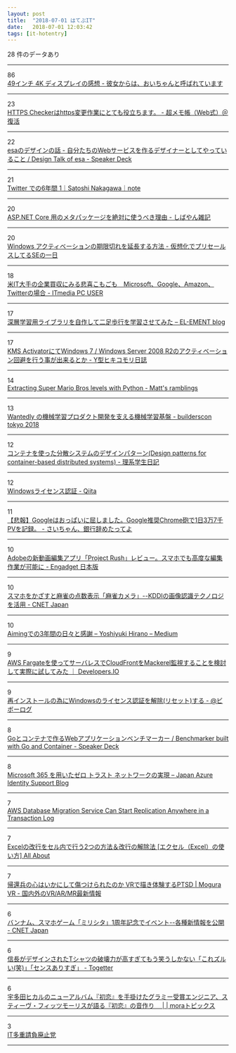 ```yaml
---
layout: post
title:  "2018-07-01 はてぶIT"
date:   2018-07-01 12:03:42
tags: [it-hotentry]
---
```

28 件のデータあり

<hr><div class="row">
<div class="col-1"><span class="badge badge-pill badge-success h2">86</span></div>
<div class="col-11"><a href='http://blog.inouetakuya.info/entry/2018/06/30/204134' target='_blank'>49インチ 4K ディスプレイの感想 - 彼女からは、おいちゃんと呼ばれています</a></div>
</div>
<hr>
<div class="row">
<div class="col-1"><span class="badge badge-pill badge-success h2">23</span></div>
<div class="col-11"><a href='https://www.ituki-yu2.net/entry/https_checker' target='_blank'>HTTPS Checkerはhttps変更作業にとても役立ちます。 - 超メモ帳（Web式）＠復活</a></div>
</div>
<hr>
<div class="row">
<div class="col-1"><span class="badge badge-pill badge-success h2">22</span></div>
<div class="col-11"><a href='https://speakerdeck.com/ken_c_lo/design-talk-of-esa?slide=18' target='_blank'>esaのデザインの話 - 自分たちのWebサービスを作るデザイナーとしてやっていること / Design Talk of esa - Speaker Deck</a></div>
</div>
<hr>
<div class="row">
<div class="col-1"><span class="badge badge-pill badge-success h2">21</span></div>
<div class="col-11"><a href='https://note.mu/psychs/n/nc519c2c85801' target='_blank'>Twitter での6年間 1｜Satoshi Nakagawa｜note</a></div>
</div>
<hr>
<div class="row">
<div class="col-1"><span class="badge badge-pill badge-success h2">20</span></div>
<div class="col-11"><a href='https://blog.shibayan.jp/entry/20180701/1530374130' target='_blank'>ASP.NET Core 用のメタパッケージを絶対に使うべき理由 - しばやん雑記</a></div>
</div>
<hr>
<div class="row">
<div class="col-1"><span class="badge badge-pill badge-success h2">20</span></div>
<div class="col-11"><a href='http://d.hatena.ne.jp/ogawad/20101206/1291587061' target='_blank'>Windows アクティベーションの期限切れを延長する方法 - 仮想化でプリセールスしてるSEの一日</a></div>
</div>
<hr>
<div class="row">
<div class="col-1"><span class="badge badge-pill badge-success h2">18</span></div>
<div class="col-11"><a href='http://www.itmedia.co.jp/pcuser/articles/1807/01/news011.html' target='_blank'>米IT大手の企業買収にみる悲喜こもごも　Microsoft、Google、Amazon、Twitterの場合 - ITmedia PC USER</a></div>
</div>
<hr>
<div class="row">
<div class="col-1"><span class="badge badge-pill badge-success h2">17</span></div>
<div class="col-11"><a href='http://el-ement.com/blog/2018/06/30/full-ddpg/' target='_blank'>深層学習用ライブラリを自作して二足歩行を学習させてみた – EL-EMENT blog</a></div>
</div>
<hr>
<div class="row">
<div class="col-1"><span class="badge badge-pill badge-success h2">17</span></div>
<div class="col-11"><a href='http://type-y.com/2010/03/kms-activator-windows-7-activation.html' target='_blank'>KMS ActivatorにてWindows 7 / Windows Server 2008 R2のアクティベーション回避を行う事が出来るとか - Y型ヒキコモリ日誌</a></div>
</div>
<hr>
<div class="row">
<div class="col-1"><span class="badge badge-pill badge-success h2">14</span></div>
<div class="col-11"><a href='http://matthewearl.github.io/2018/06/28/smb-level-extractor/' target='_blank'>Extracting Super Mario Bros levels with Python - Matt's ramblings</a></div>
</div>
<hr>
<div class="row">
<div class="col-1"><span class="badge badge-pill badge-success h2">13</span></div>
<div class="col-11"><a href='https://builderscon.io/tokyo/2018/session/bacea03a-9bb6-4042-a31e-983b23efca59' target='_blank'>Wantedly の機械学習プロダクト開発を支える機械学習基盤 - builderscon tokyo 2018</a></div>
</div>
<hr>
<div class="row">
<div class="col-1"><span class="badge badge-pill badge-success h2">12</span></div>
<div class="col-11"><a href='https://kiririmode.hatenablog.jp/entry/20180630/1530329159' target='_blank'>コンテナを使った分散システムのデザインパターン(Design patterns for container-based distributed systems) - 理系学生日記</a></div>
</div>
<hr>
<div class="row">
<div class="col-1"><span class="badge badge-pill badge-success h2">12</span></div>
<div class="col-11"><a href='https://qiita.com/rocca0504/items/3ebdc30543ebe9285959' target='_blank'>Windowsライセンス認証 - Qiita</a></div>
</div>
<hr>
<div class="row">
<div class="col-1"><span class="badge badge-pill badge-success h2">11</span></div>
<div class="col-11"><a href='http://www.saichanblog.com/entry/chromehou' target='_blank'>【悲報】Googleはおっぱいに屈しました。Google推奨Chrome砲で1日3万7千PVを記録。 - さいちゃん、銀行辞めたってよ</a></div>
</div>
<hr>
<div class="row">
<div class="col-1"><span class="badge badge-pill badge-success h2">10</span></div>
<div class="col-11"><a href='https://japanese.engadget.com/2018/06/28/adobe-project-rush/' target='_blank'>Adobeの新動画編集アプリ「Project Rush」レビュー。スマホでも高度な編集作業が可能に - Engadget 日本版</a></div>
</div>
<hr>
<div class="row">
<div class="col-1"><span class="badge badge-pill badge-success h2">10</span></div>
<div class="col-11"><a href='https://japan.cnet.com/article/35121727/' target='_blank'>スマホをかざすと麻雀の点数表示「麻雀カメラ」--KDDIの画像認識テクノロジを活用 - CNET Japan</a></div>
</div>
<hr>
<div class="row">
<div class="col-1"><span class="badge badge-pill badge-success h2">10</span></div>
<div class="col-11"><a href='https://medium.com/@yhirano55/f575a06129cf' target='_blank'>Aimingでの3年間の日々と感謝 – Yoshiyuki Hirano – Medium</a></div>
</div>
<hr>
<div class="row">
<div class="col-1"><span class="badge badge-pill badge-success h2">9</span></div>
<div class="col-11"><a href='https://dev.classmethod.jp/cloud/aws/fargate-mackerel-cloudfront-poc/' target='_blank'>AWS Fargateを使ってサーバレスでCloudFrontをMackerel監視することを検討して実際に試してみた ｜ Developers.IO</a></div>
</div>
<hr>
<div class="row">
<div class="col-1"><span class="badge badge-pill badge-success h2">9</span></div>
<div class="col-11"><a href='https://sites.google.com/site/bknobiboroku/windows/reset_activation_on_windows' target='_blank'>再インストールの為にWindowsのライセンス認証を解除(リセット)する - @ビボーログ</a></div>
</div>
<hr>
<div class="row">
<div class="col-1"><span class="badge badge-pill badge-success h2">8</span></div>
<div class="col-11"><a href='https://speakerdeck.com/fujiwara3/benchmarker-built-with-go-and-container?slide=47' target='_blank'>Goとコンテナで作るWebアプリケーションベンチマーカー / Benchmarker built with Go and Container - Speaker Deck</a></div>
</div>
<hr>
<div class="row">
<div class="col-1"><span class="badge badge-pill badge-success h2">8</span></div>
<div class="col-11"><a href='https://blogs.technet.microsoft.com/jpazureid/2018/06/29/building-zero-trust-networks-with-microsoft-365/' target='_blank'>Microsoft 365 を用いたゼロ トラスト ネットワークの実現 – Japan Azure Identity Support Blog</a></div>
</div>
<hr>
<div class="row">
<div class="col-1"><span class="badge badge-pill badge-success h2">7</span></div>
<div class="col-11"><a href='https://aws.amazon.com/about-aws/whats-new/2018/06/aws-dms-can-start-replication-anywhere-in-a-transaction-log/' target='_blank'>AWS Database Migration Service Can Start Replication Anywhere in a Transaction Log</a></div>
</div>
<hr>
<div class="row">
<div class="col-1"><span class="badge badge-pill badge-success h2">7</span></div>
<div class="col-11"><a href='https://allabout.co.jp/gm/gc/475222/' target='_blank'>Excelの改行をセル内で行う2つの方法＆改行の解除法 [エクセル（Excel）の使い方] All About</a></div>
</div>
<hr>
<div class="row">
<div class="col-1"><span class="badge badge-pill badge-success h2">7</span></div>
<div class="col-11"><a href='https://www.moguravr.com/mind-at-war/' target='_blank'>帰還兵の心はいかにして傷つけられたのか VRで描き体験するPTSD | Mogura VR - 国内外のVR/AR/MR最新情報</a></div>
</div>
<hr>
<div class="row">
<div class="col-1"><span class="badge badge-pill badge-success h2">6</span></div>
<div class="col-11"><a href='https://japan.cnet.com/article/35121726/' target='_blank'>バンナム、スマホゲーム「ミリシタ」1周年記念でイベント--各種新情報を公開 - CNET Japan</a></div>
</div>
<hr>
<div class="row">
<div class="col-1"><span class="badge badge-pill badge-success h2">6</span></div>
<div class="col-11"><a href='https://togetter.com/li/1242266' target='_blank'>信長がデザインされたTシャツの破壊力が高すぎてもう笑うしかない「これズルい(笑)」「センスありすぎ」 - Togetter</a></div>
</div>
<hr>
<div class="row">
<div class="col-1"><span class="badge badge-pill badge-success h2">6</span></div>
<div class="col-11"><a href='http://mora.jp/topics/interview/stevefitzmaurice_utadahatsukoi/' target='_blank'>宇多田ヒカルのニューアルバム『初恋』を手掛けたグラミー受賞エンジニア、スティーヴ・フィッツモーリスが語る『初恋』の音作り　 | | moraトピックス</a></div>
</div>
<hr>
<div class="row">
<div class="col-1"><span class="badge badge-pill badge-success h2">3</span></div>
<div class="col-11"><a href='https://anond.hatelabo.jp/20180701003148' target='_blank'>IT多重請負廃止党</a></div>
</div>
<hr>
